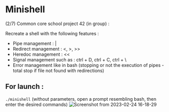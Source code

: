 # Minishell

(2/7) Common core school project 42 (in group) : 

Recreate a shell with the following features :

- Pipe management : | 
- Redirect management : <, >, >>
- Heredoc management : <<
- Signal management such as : ctrl + D, ctrl + C, ctrl + \
- Error management like in bash (stopping or not the execution of pipes - total stop if file not found with redirections)

## For launch :

```./minishell``` (without parameters, open a prompt resembling bash, then enter the desired commands)
![Screenshot from 2023-02-24 16-18-29](https://user-images.githubusercontent.com/88725985/221216012-ff0c408e-3cc6-43f2-b397-db2bb7a4ee06.png)
